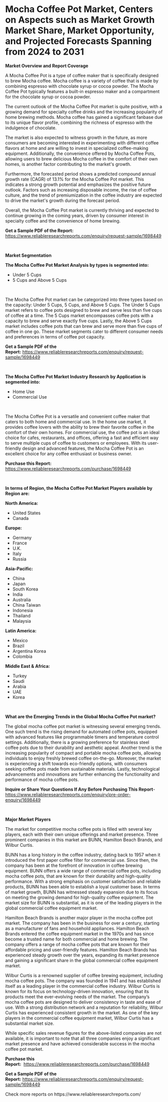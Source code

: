 <p><h1>Mocha Coffee Pot Market, Centers on Aspects such as Market Growth Market Share, Market Opportunity, and Projected Forecasts Spanning from 2024 to 2031</h1></p><p><strong>Market Overview and Report Coverage</strong></p>
<p><p>A Mocha Coffee Pot is a type of coffee maker that is specifically designed to brew Mocha coffee. Mocha coffee is a variety of coffee that is made by combining espresso with chocolate syrup or cocoa powder. The Mocha Coffee Pot typically features a built-in espresso maker and a compartment for the chocolate syrup or cocoa powder.</p><p>The current outlook of the Mocha Coffee Pot market is quite positive, with a growing demand for specialty coffee drinks and the increasing popularity of home brewing methods. Mocha coffee has gained a significant fanbase due to its unique flavor profile, combining the richness of espresso with the indulgence of chocolate.</p><p>The market is also expected to witness growth in the future, as more consumers are becoming interested in experimenting with different coffee flavors at home and are willing to invest in specialized coffee-making equipment. Additionally, the convenience offered by Mocha Coffee Pots, allowing users to brew delicious Mocha coffee in the comfort of their own homes, is another factor contributing to the market's growth.</p><p>Furthermore, the forecasted period shows a predicted compound annual growth rate (CAGR) of 13.1% for the Mocha Coffee Pot market. This indicates a strong growth potential and emphasizes the positive future outlook. Factors such as increasing disposable income, the rise of coffee culture, and the trend of premiumization in the coffee industry are expected to drive the market's growth during the forecast period.</p><p>Overall, the Mocha Coffee Pot market is currently thriving and expected to continue growing in the coming years, driven by consumer interest in specialty coffee and the convenience of home brewing.</p></p>
<p><strong>Get a Sample PDF of the Report:</strong> <a href="https://www.reliableresearchreports.com/enquiry/request-sample/1698449">https://www.reliableresearchreports.com/enquiry/request-sample/1698449</a></p>
<p>&nbsp;</p>
<p><strong>Market Segmentation</strong></p>
<p><strong>The Mocha Coffee Pot Market Analysis by types is segmented into:</strong></p>
<p><ul><li>Under 5 Cups</li><li>5 Cups and Above 5 Cups</li></ul></p>
<p>&nbsp;</p>
<p><p>The Mocha Coffee Pot market can be categorized into three types based on the capacity: Under 5 Cups, 5 Cups, and Above 5 Cups. The Under 5 Cups market refers to coffee pots designed to brew and serve less than five cups of coffee at a time. The 5 Cups market encompasses coffee pots with a capacity to brew and serve exactly five cups. Lastly, the Above 5 Cups market includes coffee pots that can brew and serve more than five cups of coffee in one go. These market segments cater to different consumer needs and preferences in terms of coffee pot capacity.</p></p>
<p><strong>Get a Sample PDF of the Report:</strong>&nbsp;<a href="https://www.reliableresearchreports.com/enquiry/request-sample/1698449">https://www.reliableresearchreports.com/enquiry/request-sample/1698449</a></p>
<p>&nbsp;</p>
<p><strong>The Mocha Coffee Pot Market Industry Research by Application is segmented into:</strong></p>
<p><ul><li>Home Use</li><li>Commercial Use</li></ul></p>
<p>&nbsp;</p>
<p><p>The Mocha Coffee Pot is a versatile and convenient coffee maker that caters to both home and commercial use. In the home use market, it provides coffee lovers with the ability to brew their favorite coffee in the comfort of their own homes. For commercial use, the coffee pot is an ideal choice for cafes, restaurants, and offices, offering a fast and efficient way to serve multiple cups of coffee to customers or employees. With its user-friendly design and advanced features, the Mocha Coffee Pot is an excellent choice for any coffee enthusiast or business owner.</p></p>
<p><strong>Purchase this Report:</strong>&nbsp; <a href="https://www.reliableresearchreports.com/purchase/1698449">https://www.reliableresearchreports.com/purchase/1698449</a></p>
<p>&nbsp;</p>
<p><strong>In terms of Region, the Mocha Coffee Pot Market Players available by Region are:</strong></p>
<p>
    <p> <strong> North America: </strong>
        <ul>
            <li>United States</li>
            <li>Canada</li>
        </ul>
        </p> 
    <p> <strong> Europe: </strong>
        <ul>
            <li>Germany</li>
            <li>France</li>
            <li>U.K.</li>
            <li>Italy</li>
            <li>Russia</li>
        </ul>
        </p> 
    <p> <strong> Asia-Pacific: </strong>
        <ul>
            <li>China</li>
            <li>Japan</li>
            <li>South Korea</li>
            <li>India</li>
            <li>Australia</li>
            <li>China Taiwan</li>
            <li>Indonesia</li>
            <li>Thailand</li>
            <li>Malaysia</li>
        </ul>
        </p> 
    <p> <strong> Latin America: </strong>
        <ul>
            <li>Mexico</li>
            <li>Brazil</li>
            <li>Argentina Korea</li>
            <li>Colombia</li>
        </ul>
        </p> 
    <p> <strong> Middle East & Africa: </strong>
        <ul>
            <li>Turkey</li>
            <li>Saudi</li>
            <li>Arabia</li>
            <li>UAE</li>
            <li>Korea</li>
        </ul>
    </p>
    </p>
<p>&nbsp;</p>
<p><strong>What are the Emerging Trends in the Global Mocha Coffee Pot market?</strong></p>
<p><p>The global mocha coffee pot market is witnessing several emerging trends. One such trend is the rising demand for automated coffee pots, equipped with advanced features like programmable timers and temperature control settings. Additionally, there is a growing preference for stainless steel coffee pots due to their durability and aesthetic appeal. Another trend is the increasing popularity of compact and portable mocha coffee pots, allowing individuals to enjoy freshly brewed coffee on-the-go. Moreover, the market is experiencing a shift towards eco-friendly options, with consumers seeking coffee pots made from sustainable materials. Lastly, technological advancements and innovations are further enhancing the functionality and performance of mocha coffee pots.</p></p>
<p><strong>Inquire or Share Your Questions If Any Before Purchasing This Report</strong>- <a href="https://www.reliableresearchreports.com/enquiry/pre-order-enquiry/1698449">https://www.reliableresearchreports.com/enquiry/pre-order-enquiry/1698449</a></p>
<p>&nbsp;</p>
<p><strong>Major Market Players</strong></p>
<p><p>The market for competitive mocha coffee pots is filled with several key players, each with their own unique offerings and market presence. Three prominent companies in this market are BUNN, Hamilton Beach Brands, and Wilbur Curtis.</p><p>BUNN has a long history in the coffee industry, dating back to 1957 when it introduced the first paper coffee filter for commercial use. Since then, the company has been at the forefront of innovation in coffee brewing equipment. BUNN offers a wide range of commercial coffee pots, including mocha coffee pots, that are known for their durability and high-quality performance. With a strong emphasis on customer satisfaction and reliable products, BUNN has been able to establish a loyal customer base. In terms of market growth, BUNN has witnessed steady expansion due to its focus on meeting the growing demand for high-quality coffee equipment. The market size for BUNN is substantial, as it is one of the leading players in the global commercial coffee equipment market.</p><p>Hamilton Beach Brands is another major player in the mocha coffee pot market. The company has been in the business for over a century, starting as a manufacturer of fans and household appliances. Hamilton Beach Brands entered the coffee equipment market in the 1970s and has since become a trusted name for both commercial and home brewing. The company offers a range of mocha coffee pots that are known for their affordable pricing and user-friendly features. Hamilton Beach Brands has experienced steady growth over the years, expanding its market presence and gaining a significant share in the global commercial coffee equipment market.</p><p>Wilbur Curtis is a renowned supplier of coffee brewing equipment, including mocha coffee pots. The company was founded in 1941 and has established itself as a leading player in the commercial coffee industry. Wilbur Curtis is known for its focus on technology-driven innovation, ensuring that its products meet the ever-evolving needs of the market. The company’s mocha coffee pots are designed to deliver consistency in taste and ease of use. With a strong distribution network and a reputation for reliability, Wilbur Curtis has experienced consistent growth in the market. As one of the key players in the commercial coffee equipment market, Wilbur Curtis has a substantial market size.</p><p>While specific sales revenue figures for the above-listed companies are not available, it is important to note that all three companies enjoy a significant market presence and have achieved considerable success in the mocha coffee pot market.</p></p>
<p><strong>Purchase this Report:</strong>&nbsp;&nbsp;<a href="https://www.reliableresearchreports.com/purchase/1698449">https://www.reliableresearchreports.com/purchase/1698449</a></p>
<p></p>
<p><strong>Get a Sample PDF of the Report:</strong>&nbsp;<a href="https://www.reliableresearchreports.com/enquiry/request-sample/1698449">https://www.reliableresearchreports.com/enquiry/request-sample/1698449</a></p>
<p>Check more reports on https://www.reliableresearchreports.com/</p>